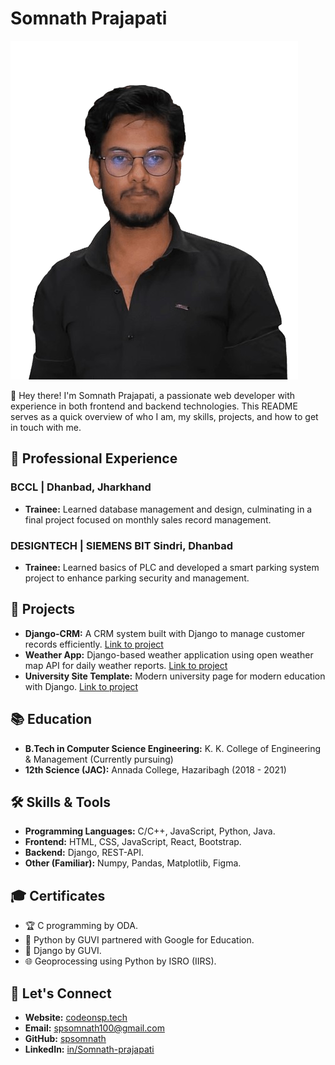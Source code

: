 
# Somnath Prajapati

![Profile Banner](https://github.com/SpSomnath/SpSomnath/blob/main/git-img/sp-img.png)

👋 Hey there! I'm Somnath Prajapati, a passionate web developer with experience in both frontend and backend technologies. This README serves as a quick overview of who I am, my skills, projects, and how to get in touch with me.

## 💼 Professional Experience

### BCCL | Dhanbad, Jharkhand
- **Trainee:** Learned database management and design, culminating in a final project focused on monthly sales record management.

### DESIGNTECH | SIEMENS BIT Sindri, Dhanbad
- **Trainee:** Learned basics of PLC and developed a smart parking system project to enhance parking security and management.

## 🚀 Projects

- **Django-CRM:** A CRM system built with Django to manage customer records efficiently. [Link to project](https://github.com/SpSomnath/Django-CRM)
- **Weather App:** Django-based weather application using open weather map API for daily weather reports. [Link to project](https://github.com/SpSomnath/Weather-App-Django-)
- **University Site Template:** Modern university page for modern education with Django. [Link to project](https://github.com/SpSomnath/Fox_University_Template)

## 📚 Education

- **B.Tech in Computer Science Engineering:** K. K. College of Engineering & Management (Currently pursuing)
- **12th Science (JAC):** Annada College, Hazaribagh (2018 - 2021)

## 🛠️ Skills & Tools

- **Programming Languages:** C/C++, JavaScript, Python, Java.
- **Frontend:** HTML, CSS, JavaScript, React, Bootstrap.
- **Backend:** Django, REST-API.
- **Other (Familiar):** Numpy, Pandas, Matplotlib, Figma.

## 🎓 Certificates

- 🏆 C programming by ODA.
- 🐍 Python by GUVI partnered with Google for Education.
- 🐍 Django by GUVI.
- 🌐 Geoprocessing using Python by ISRO (IIRS).

## 📧 Let's Connect

- **Website:** [codeonsp.tech](https://codeonsp.tech)
- **Email:** spsomnath100@gmail.com
- **GitHub:** [spsomnath](https://github.com/spsomnath)
- **LinkedIn:** [in/Somnath-prajapati](https://www.linkedin.com/in/somnath-prajapati-9604761b0/)







